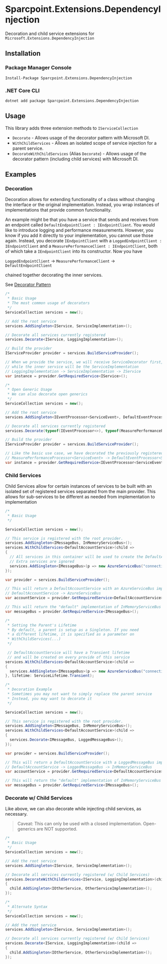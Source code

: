 # Sparcpoint.Extensions.DependencyInjection

Decoration and child service extensions for `Microsoft.Extensions.DependencyInjection`

## Installation

### Package Manager Console
```
Install-Package Sparcpoint.Extensions.DependencyInjection
```

### .NET Core CLI
```
dotnet add package Sparcpoint.Extensions.DependencyInjection
```

## Usage

This library adds three extension methods to `IServiceCollection`

* `Decorate` - Allows usage of the decorator pattern with Microsoft DI.
* `WithChildServices` - Allows an isolated scope of service injection for a parent service.
* `DecorateWithChildServices` (Alias `Decorate`) - Allows usage of the decorator pattern (including child services) with Microsoft DI.

## Examples

### Decoration

Decoration allows for extending functionality of a class without changing the interface 
or the original implementation. Instead, you wrap instances of implementations that provide
common functionality.

An example might be that you have a service that sends and receives from an endpoint called `DefaultEndpointClient : IEndpointClient`. You would like to introduce logging and performance measurements. However, you know if you add it directly to your implementation, you cannot use those again. Instead, you decorate `IEndpointClient` with a `LoggedEndpointClient : IEndpointClient` and a `MeasurePerformanceClient : IEndpointClient`, both of which take a `IEndpointClient` into its constructor. Now you have 

`LoggedEndpointClient` -> `MeasurePerformanceClient` -> `DefaultEndpointClient` 

chained together decorating the inner services.

See [Decorator Pattern](https://en.wikipedia.org/wiki/Decorator_pattern)

```csharp
/*
 * Basic Usage
 * The most common usage of decorators
 */
ServiceCollection services = new();

// Add the root service
services.AddSingleton<IService, ServiceImplementation>();

// Decorate all services currently registered
services.Decorate<IService, LoggingImplementation>();

// Build the provider
IServiceProvider provider = services.BuildServiceProvider();

// When we provide the service, we will receive ServiceDecorator first, 
// while the inner service will be the ServiceImplementation
// LoggingImplementation -> ServiceImplementation -> IService
var instance = provider.GetRequiredService<IService>();
```

```csharp
/*
 * Open Generic Usage
 * We can also decorate open generics
 */
ServiceCollection services = new();

// Add the root service
services.AddSingleton<IEventProcessor<ServiceEvent>, DefaultEventProcessor<ServiceEvent>>();

// Decorate all services currently registered
services.Decorate(typeof(IEventProcessor<>), typeof(MeasurePerformanceProcessor<>));

// Build the provider
IServiceProvider provider = services.BuildServiceProvider();

// Like the basic use case, we have decorated the previously registered services
// MeasurePerformanceProcessor<ServiceEvent> -> DefaultEventProcessor<ServiceEvent> -> IEventProcessor<ServiceEvent>
var instance = provider.GetRequiredService<IEventProcessor<ServiceEvent>>();
```

### Child Services

Child Services allow for certain instances of services to be built with an 
isolated set of registered services separated from the main provider. This
allows for sub-services to be different as needed from implementation
to implementation

```csharp
/*
 * Basic Usage
 */

ServiceCollection services = new();

// This service is registered with the root provider.
services.AddSingleton<IMessageBus, InMemoryServiceBus>();
services.WithChildServices<DefaultAccountService>(child => 
{
  // All services in this container will be used to create the DefaultAccountService
  // Extra services are ignored
  services.AddSingleton<IMessageBus>(p => new AzureServiceBus("connectionString"));
});

var provider = services.BuildServiceProvider();

// This will return a DefaultAccountService with an AzureServiceBus implementation
// DefaultAccountService -> AzureServiceBus
var accountService = provider.GetRequiredService<DefaultAccountService>();

// This will return the "default" implementation of InMemoryServiceBus
var messageBus = provider.GetRequiredService<IMessageBus>();
```

```csharp
/*
 * Setting the Parent's Lifetime
 * By default, a parent is setup as a Singleton. If you need
 * a different lifetime, it is specified as a parameter on
 * WithChildServices(...)
 */

 // DefaultAccountService will have a Transient lifetime
 // and will be created on every provide of this service
services.WithChildServices<DefaultAccountService>(child => 
{
  services.AddSingleton<IMessageBus>(p => new AzureServiceBus("connectionString"));
}, lifetime: ServiceLifetime.Transient);
```

```csharp
/*
 * Decoration Example
 * Sometimes you may not want to simply replace the parent service
 * Instead, you may want to decorate it
 */

ServiceCollection services = new();

// This service is registered with the root provider.
services.AddSingleton<IMessageBus, InMemoryServiceBus>();
services.WithChildServices<DefaultAccountService>(child => 
{
  services.Decorate<IMessageBus, LoggedMessageBus>();
});

var provider = services.BuildServiceProvider();

// This will return a DefaultAccountService with a LoggedMessageBus implementation
// DefaultAccountService -> LoggedMessageBus -> InMemoryServiceBus
var accountService = provider.GetRequiredService<DefaultAccountService>();

// This will return the "default" implementation of InMemoryServiceBus
var messageBus = provider.GetRequiredService<IMessageBus>();
```

### Decorate w/ Child Services

Like above, we can also decorate while injecting child services, as necessary.

> Caveat: This can only be used with a closed implementation. Open-generics are NOT supported.

```csharp
/*
 * Basic Usage
 */
ServiceCollection services = new();

// Add the root service
services.AddSingleton<IService, ServiceImplementation>();

// Decorate all services currently registered (w/ Child Services)
services.DecorateWithChildServices<IService, LoggingImplementation>(child => 
{
  child.AddSingleton<IOtherService, OtherServiceImplementation>();
});
```

```csharp
/*
 * Alternate Syntax
 */
ServiceCollection services = new();

// Add the root service
services.AddSingleton<IService, ServiceImplementation>();

// Decorate all services currently registered (w/ Child Services)
services.Decorate<IService, LoggingImplementation>(child => 
{
  child.AddSingleton<IOtherService, OtherServiceImplementation>();
});
```